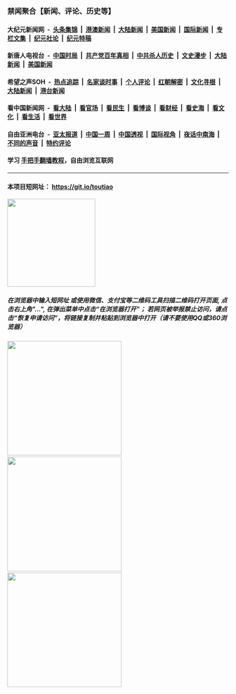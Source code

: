 ### 禁闻聚合【新闻、评论、历史等】

#### 大纪元新闻网 &nbsp;-&nbsp; [头条集锦](indexes/E头条集锦.md?t=02261202) &nbsp;|&nbsp; [港澳新闻](indexes/E港澳新闻.md?t=02261202)  &nbsp;|&nbsp; [大陆新闻](indexes/E大陆新闻.md?t=02261202) &nbsp;|&nbsp; [美国新闻](indexes/E美国新闻.md?t=02261202) &nbsp;|&nbsp; [国际新闻](indexes/E国际新闻.md?t=02261202) &nbsp;|&nbsp; [专栏文集](indexes/E专栏文集.md?t=02261202) &nbsp;|&nbsp; [纪元社论](indexes/E纪元社论.md?t=02261202) &nbsp;|&nbsp; [纪元特稿](indexes/E纪元特稿.md?t=02261202) 

#### 新唐人电视台 &nbsp;-&nbsp; [中国时局](indexes/N中国时局.md?t=02261202) &nbsp;|&nbsp; [共产党百年真相](indexes/N共产党百年真相.md?t=02261202) &nbsp;|&nbsp; [中共杀人历史](indexes/N中共杀人历史.md?t=02261202) &nbsp;|&nbsp; [文史漫步](indexes/N文史漫步.md?t=02261202) &nbsp;|&nbsp; [大陆新闻](indexes/N大陆新闻.md?t=02261202) &nbsp;|&nbsp; [美国新闻](indexes/N美国新闻.md?t=02261202)

#### 希望之声SOH &nbsp;-&nbsp; [热点追踪](indexes/H热点追踪.md?t=02261202) &nbsp;|&nbsp; [名家谈时事](indexes/H名家谈时事.md?t=02261202) &nbsp;|&nbsp; [个人评论](indexes/H个人评论.md?t=02261202)  &nbsp;|&nbsp; [红朝解密](indexes/H红朝解密.md?t=02261202) &nbsp;|&nbsp; [文化寻根](indexes/H文化寻根.md?t=02261202) &nbsp;|&nbsp; [大陆新闻](indexes/H大陆新闻.md?t=02261202) &nbsp;|&nbsp; [港台新闻](indexes/H港台新闻.md?t=02261202)

#### 看中国新闻网 &nbsp;-&nbsp; [看大陆](indexes/S看大陆.md?t=02261202) &nbsp;|&nbsp; [看官场](indexes/S看官场.md?t=02261202) &nbsp;|&nbsp; [看民生](indexes/S看民生.md?t=02261202)  &nbsp;|&nbsp; [看博谈](indexes/S看博谈.md?t=02261202) &nbsp;|&nbsp; [看财经](indexes/S看财经.md?t=02261202) &nbsp;|&nbsp; [看史海](indexes/S看史海.md?t=02261202) &nbsp;|&nbsp; [看文化](indexes/S看文化.md?t=02261202) &nbsp;|&nbsp; [看生活](indexes/S看生活.md?t=02261202) &nbsp;|&nbsp; [看世界](indexes/S看世界.md?t=02261202)

#### 自由亚洲电台 &nbsp;-&nbsp; [亚太报道](indexes/R亚太报道.md?t=02261202) &nbsp;|&nbsp; [中国一周](indexes/R中国一周.md?t=02261202) &nbsp;|&nbsp; [中国透视](indexes/R中国透视.md?t=02261202)  &nbsp;|&nbsp; [国际视角](indexes/R国际视角.md?t=02261202) &nbsp;|&nbsp; [夜话中南海](indexes/R夜话中南海.md?t=02261202) &nbsp;|&nbsp; [不同的声音](indexes/R不同的声音.md?t=02261202) &nbsp;|&nbsp; [特约评论](indexes/R特约评论.md?t=02261202)

#### 学习 [手把手翻墙教程](https://github.com/gfw-breaker/guides/wiki)，自由浏览互联网

----

#### 本项目短网址： https://git.io/toutiao
<img src="https://raw.githubusercontent.com/gfw-breaker/banned-news/master/scripts/img/qr.png" width="200px"/>  

##### 在浏览器中输入短网址 或使用微信、支付宝等二维码工具扫描二维码打开页面, 点击右上角"...", 在弹出菜单中点击“在浏览器打开”； 若网页被举报禁止访问，请点击“恢复申请访问”，将链接复制并粘贴到浏览器中打开（请不要使用QQ或360浏览器）

<img src="https://raw.githubusercontent.com/gfw-breaker/banned-news/master/scripts/img/1.png" width="260px"/> &nbsp; <img src="https://raw.githubusercontent.com/gfw-breaker/banned-news/master/scripts/img/2.png" width="260px"/> &nbsp; <img src="https://raw.githubusercontent.com/gfw-breaker/banned-news/master/scripts/img/3.png" width="260px"/>
